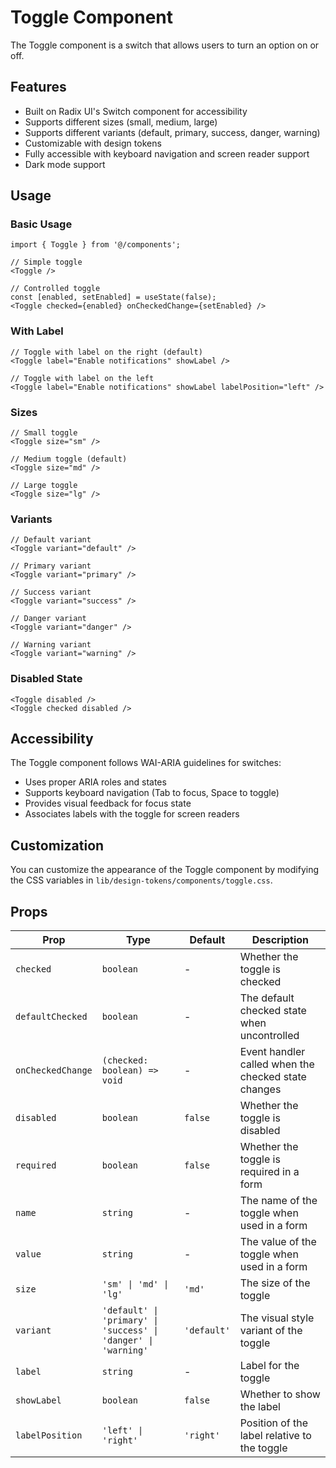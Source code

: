 # Toggle Component

The Toggle component is a switch that allows users to turn an option on or off.

## Features

- Built on Radix UI's Switch component for accessibility
- Supports different sizes (small, medium, large)
- Supports different variants (default, primary, success, danger, warning)
- Customizable with design tokens
- Fully accessible with keyboard navigation and screen reader support
- Dark mode support

## Usage

### Basic Usage

```tsx
import { Toggle } from '@/components';

// Simple toggle
<Toggle />

// Controlled toggle
const [enabled, setEnabled] = useState(false);
<Toggle checked={enabled} onCheckedChange={setEnabled} />
```

### With Label

```tsx
// Toggle with label on the right (default)
<Toggle label="Enable notifications" showLabel />

// Toggle with label on the left
<Toggle label="Enable notifications" showLabel labelPosition="left" />
```

### Sizes

```tsx
// Small toggle
<Toggle size="sm" />

// Medium toggle (default)
<Toggle size="md" />

// Large toggle
<Toggle size="lg" />
```

### Variants

```tsx
// Default variant
<Toggle variant="default" />

// Primary variant
<Toggle variant="primary" />

// Success variant
<Toggle variant="success" />

// Danger variant
<Toggle variant="danger" />

// Warning variant
<Toggle variant="warning" />
```

### Disabled State

```tsx
<Toggle disabled />
<Toggle checked disabled />
```

## Accessibility

The Toggle component follows WAI-ARIA guidelines for switches:

- Uses proper ARIA roles and states
- Supports keyboard navigation (Tab to focus, Space to toggle)
- Provides visual feedback for focus state
- Associates labels with the toggle for screen readers

## Customization

You can customize the appearance of the Toggle component by modifying the CSS variables in `lib/design-tokens/components/toggle.css`.

## Props

| Prop | Type | Default | Description |
|------|------|---------|-------------|
| `checked` | `boolean` | - | Whether the toggle is checked |
| `defaultChecked` | `boolean` | - | The default checked state when uncontrolled |
| `onCheckedChange` | `(checked: boolean) => void` | - | Event handler called when the checked state changes |
| `disabled` | `boolean` | `false` | Whether the toggle is disabled |
| `required` | `boolean` | `false` | Whether the toggle is required in a form |
| `name` | `string` | - | The name of the toggle when used in a form |
| `value` | `string` | - | The value of the toggle when used in a form |
| `size` | `'sm' \| 'md' \| 'lg'` | `'md'` | The size of the toggle |
| `variant` | `'default' \| 'primary' \| 'success' \| 'danger' \| 'warning'` | `'default'` | The visual style variant of the toggle |
| `label` | `string` | - | Label for the toggle |
| `showLabel` | `boolean` | `false` | Whether to show the label |
| `labelPosition` | `'left' \| 'right'` | `'right'` | Position of the label relative to the toggle |
